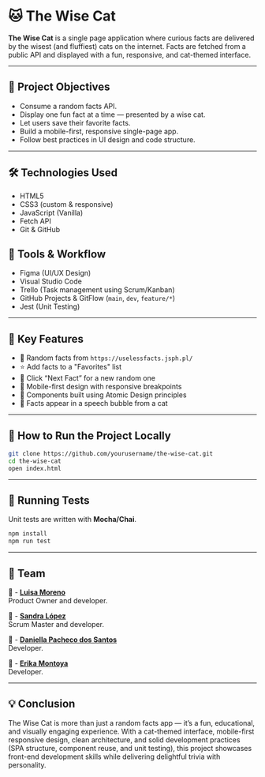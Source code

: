# 🐱 The Wise Cat

**The Wise Cat** is a single page application where curious facts are delivered by the wisest (and fluffiest) cats on the internet. Facts are fetched from a public API and displayed with a fun, responsive, and cat-themed interface.

---

## 🎯 Project Objectives

- Consume a random facts API.
- Display one fun fact at a time — presented by a wise cat.
- Let users save their favorite facts.
- Build a mobile-first, responsive single-page app.
- Follow best practices in UI design and code structure.

---

## 🛠️ Technologies Used

- HTML5
- CSS3 (custom & responsive)
- JavaScript (Vanilla)
- Fetch API
- Git & GitHub

## 🧰 Tools & Workflow

- Figma (UI/UX Design)
- Visual Studio Code
- Trello (Task management using Scrum/Kanban)
- GitHub Projects & GitFlow (`main`, `dev`, `feature/*`)
- Jest (Unit Testing)

---

## 📱 Key Features

- 🧠 Random facts from `https://uselessfacts.jsph.pl/`
- ⭐ Add facts to a "Favorites" list
- 🔁 Click “Next Fact” for a new random one
- 📱 Mobile-first design with responsive breakpoints
- 🧩 Components built using Atomic Design principles
- 🐾 Facts appear in a speech bubble from a cat

---

## 🔧 How to Run the Project Locally

```bash
git clone https://github.com/yourusername/the-wise-cat.git
cd the-wise-cat
open index.html
```
---

## 🧪 Running Tests

Unit tests are written with **Mocha/Chai**.

```bash
npm install
npm run test
```

---

## 👥 Team

🧠 - **[Luisa Moreno](https://github.com/LuMorenoM)**  
  Product Owner and developer.
  
🧠 - **[Sandra López](https://github.com/Sanlr96)**  
  Scrum Master and developer.

🧠 - **[Daniella Pacheco dos Santos](https://github.com/DaniPacheco8)**  
  Developer.

🧠 - **[Erika Montoya](https://github.com/DevErika)**  
  Developer.

  ---
  ## 💡 Conclusion

The Wise Cat is more than just a random facts app — it’s a fun, educational, and visually engaging experience. With a cat-themed interface, mobile-first responsive design, clean architecture, and solid development practices (SPA structure, component reuse, and unit testing), this project showcases front-end development skills while delivering delightful trivia with personality.
